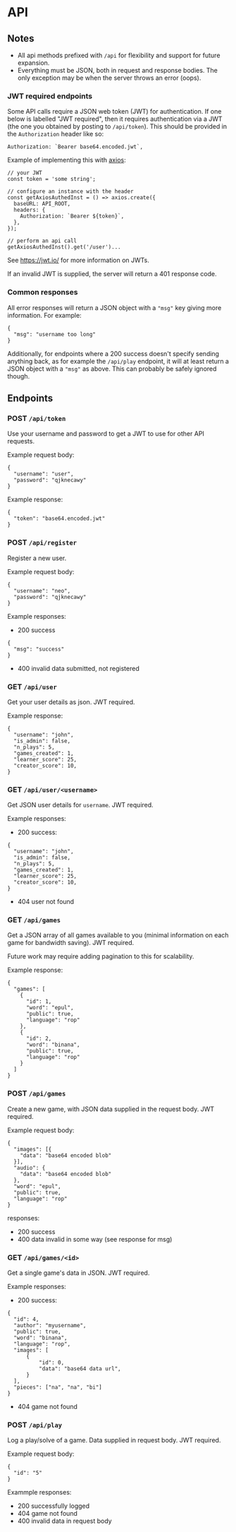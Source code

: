 # API

## Notes

- All api methods prefixed with `/api` for flexibility and support for future
  expansion.
- Everything must be JSON, both in request and response bodies. The only
  exception may be when the server throws an error (oops).

### JWT required endpoints

Some API calls require a JSON web token (JWT) for authentication. If one below
is labelled "JWT required", then it requires authentication via a JWT (the one
you obtained by posting to `/api/token`).  This should be provided in the
`Authorization` header like so:

```
Authorization: `Bearer base64.encoded.jwt`,
```

Example of implementing this with [axios](https://github.com/axios/axios):

```
// your JWT
const token = 'some string';

// configure an instance with the header
const getAxiosAuthedInst = () => axios.create({
  baseURL: API_ROOT,
  headers: {
    Authorization: `Bearer ${token}`,
  },
});

// perform an api call
getAxiosAuthedInst().get('/user')...
```

See <https://jwt.io/> for more information on JWTs.

If an invalid JWT is supplied, the server will return a 401 response code.

### Common responses

All error responses will return a JSON object with a `"msg"` key giving more
information. For example:

```
{
  "msg": "username too long"
}
```

Additionally, for endpoints where a 200 success doesn't specify sending anything
back, as for example the `/api/play` endpoint, it will at least return a JSON
object with a `"msg"` as above. This can probably be safely ignored though.


## Endpoints

### POST `/api/token`

Use your username and password to get a JWT to use for other API requests.


Example request body:

```
{
  "username": "user",
  "password": "qjknecawy"
}
```

Example response:

```
{
  "token": "base64.encoded.jwt"
}
```

### POST `/api/register`

Register a new user.

Example request body:

```
{
  "username": "neo",
  "password": "qjknecawy"
}
```

Example responses:

- 200 success

```
{
  "msg": "success"
}
```

- 400 invalid data submitted, not registered


### GET `/api/user`

Get your user details as json.  JWT required.

Example response:

```
{
  "username": "john",
  "is_admin": false,
  "n_plays": 5,
  "games_created": 1,
  "learner_score": 25,
  "creator_score": 10,
}
```


### GET `/api/user/<username>`

Get JSON user details for `username`.  JWT required.

Example responses:

- 200 success:

```
{
  "username": "john",
  "is_admin": false,
  "n_plays": 5,
  "games_created": 1,
  "learner_score": 25,
  "creator_score": 10,
}
```

- 404 user not found


### GET `/api/games`

Get a JSON array of all games available to you (minimal information on each game
for bandwidth saving).  JWT required.

Future work may require adding pagination to this for scalability.

Example response:

```
{
  "games": [
    {
      "id": 1,
      "word": "epul",
      "public": true,
      "language": "rop"
    },
    {
      "id": 2,
      "word": "binana",
      "public": true,
      "language": "rop"
    }
  ]
}
```

### POST `/api/games`

Create a new game, with JSON data supplied in the request body. JWT required.

Example request body:

```
{
  "images": [{
    "data": "base64 encoded blob"
  }],
  "audio": {
    "data": "base64 encoded blob"
  },
  "word": "epul",
  "public": true,
  "language": "rop"
}
```

responses:

- 200 success
- 400 data invalid in some way (see response for msg)


### GET `/api/games/<id>`

Get a single game's data in JSON. JWT required.

Example responses:

- 200 success:

```
{
  "id": 4,
  "author": "myusername",
  "public": true,
  "word": "binana",
  "language": "rop",
  "images": [
      {
          "id": 0,
          "data": "base64 data url",
      }
  ],
  "pieces": ["na", "na", "bi"]
}
```

- 404 game not found


### POST `/api/play`

Log a play/solve of a game. Data supplied in request body. JWT required.

Example request body:

```
{
  "id": "5"
}
```

Exammple responses:

- 200 successfully logged
- 404 game not found
- 400 invalid data in request body
